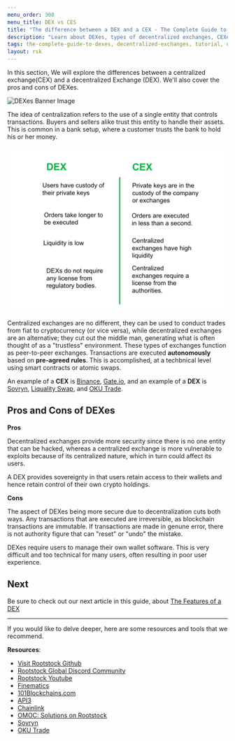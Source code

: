 ```yaml
---
menu_order: 300
menu_title: DEX vs CES
title: "The difference between a DEX and a CEX - The Complete Guide to Decentralized Exchanges (DEX)"
description: "Learn about DEXes, types of decentralized exchanges, CEXes vs DEXes, features of a DEX, and DEXes on Bitcoin"
tags: the-complete-guide-to-dexes, decentralized-exchanges, tutorial, overview, guides, tokens, sovryn, rskswap,tokenbridge, cross-chain, bridge, web3, bitcoin, rsk, rootstock, peer-to-peer, blockchain, lend, borrow, yield-farming, order-books, automated-market-maker- AMMs
layout: rsk
---
```


In this section, We will explore the differences between a centralized exchange(CEX) and a decentralized Exchange (DEX). We'll also cover the pros and cons of DEXes.

![DEXes Banner Image](/assets/img/guides/dex/dex.png)

The idea of centralization refers to the use of a single entity that controls transactions. Buyers and sellers alike trust this entity to handle their assets. This is common in a bank setup, where a customer trusts the bank to hold his or her money. 

![dex-vs-cex](/assets/img/guides/dex/dex-vs-cex.png)

Centralized exchanges are no different, they can be used to conduct trades from fiat to cryptocurrency (or vice versa), while decentralized exchanges are an alternative; they cut out the middle man, generating what is often thought of as a "trustless" environment. These types of exchanges function as peer-to-peer exchanges. Transactions are executed **autonomously** based on **pre-agreed rules**. This is accomplished, at a techbnical level using smart contracts or atomic swaps.

An example of a **CEX** is [Binance](https://www.binance.com/en), [Gate.io](https://www.gate.io/), and an example of a **DEX** is [Sovryn](/solutions/sovryn/), [Liquality Swap](/solutions/liquality/), and [OKU Trade](https://oku.trade/).

## Pros and Cons of DEXes

**Pros**

Decentralized exchanges provide more security since there is no one entity that can be hacked, whereas a centralized exchange is more vulnerable to exploits because of its centralized nature, which in turn could affect its users.

A DEX provides sovereignty in that users retain access to their wallets and hence retain control of their own crypto holdings.

**Cons**

The aspect of DEXes being more secure due to decentralization cuts both ways. Any transactions that are executed are irreversible, as blockchain transactions are immutable. If transactions are made in genune error, there is not authority figure that can "reset" or "undo" the mistake.

DEXes require users to manage their own wallet software. This is very difficult and too technical for many users, often resulting in poor user experience.

## Next

Be sure to check out our next article in this guide,
about [The Features of a DEX](/guides/dex/features-of-a-dex/)

----

If you would like to delve deeper, here are some resources and tools that we recommend.

**Resources**:

- [Visit Rootstock Github](https://github.com/rsksmart/devportal) 
- [Rootstock Global Discord Community](https://rootstock.io/discord)
- [Rootstock Youtube](https://www.youtube.com/channel/UCYQSvSaqX8Q-XMbQmUG0yJg)
- [Finematics](https://www.youtube.com/c/Finematics)
- [101Blockchains.com](https://101blockchains.com/decentralized-exchanges/)
- [API3](https://developers.rsk.co/solutions/api3/)
- [Chainlink](https://developers.rsk.co/solutions/chainlink/)
- [OMOC: Solutions on Rootstock](https://developers.rsk.co/solutions/oraclemoneyonchain/)
- [Sovryn](https://live.sovryn.app/)
- [OKU Trade](https://oku.trade/app/rootstock/)
